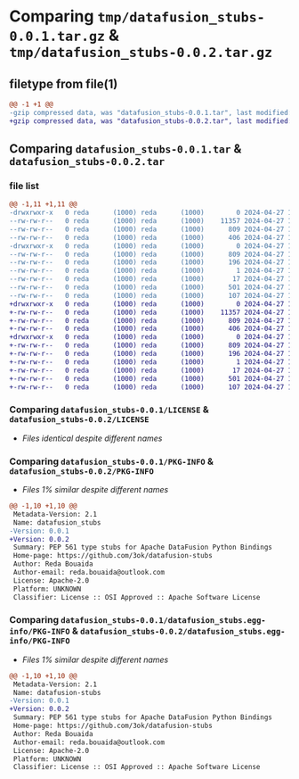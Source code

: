 # Comparing `tmp/datafusion_stubs-0.0.1.tar.gz` & `tmp/datafusion_stubs-0.0.2.tar.gz`

## filetype from file(1)

```diff
@@ -1 +1 @@
-gzip compressed data, was "datafusion_stubs-0.0.1.tar", last modified: Sat Apr 27 16:43:15 2024, max compression
+gzip compressed data, was "datafusion_stubs-0.0.2.tar", last modified: Sat Apr 27 16:55:14 2024, max compression
```

## Comparing `datafusion_stubs-0.0.1.tar` & `datafusion_stubs-0.0.2.tar`

### file list

```diff
@@ -1,11 +1,11 @@
-drwxrwxr-x   0 reda      (1000) reda      (1000)        0 2024-04-27 16:43:15.914250 datafusion_stubs-0.0.1/
--rw-rw-r--   0 reda      (1000) reda      (1000)    11357 2024-04-27 12:54:42.000000 datafusion_stubs-0.0.1/LICENSE
--rw-rw-r--   0 reda      (1000) reda      (1000)      809 2024-04-27 16:43:15.914250 datafusion_stubs-0.0.1/PKG-INFO
--rw-rw-r--   0 reda      (1000) reda      (1000)      406 2024-04-27 16:36:20.000000 datafusion_stubs-0.0.1/README.md
-drwxrwxr-x   0 reda      (1000) reda      (1000)        0 2024-04-27 16:43:15.914250 datafusion_stubs-0.0.1/datafusion_stubs.egg-info/
--rw-rw-r--   0 reda      (1000) reda      (1000)      809 2024-04-27 16:43:15.000000 datafusion_stubs-0.0.1/datafusion_stubs.egg-info/PKG-INFO
--rw-rw-r--   0 reda      (1000) reda      (1000)      196 2024-04-27 16:43:15.000000 datafusion_stubs-0.0.1/datafusion_stubs.egg-info/SOURCES.txt
--rw-rw-r--   0 reda      (1000) reda      (1000)        1 2024-04-27 16:43:15.000000 datafusion_stubs-0.0.1/datafusion_stubs.egg-info/dependency_links.txt
--rw-rw-r--   0 reda      (1000) reda      (1000)       17 2024-04-27 16:43:15.000000 datafusion_stubs-0.0.1/datafusion_stubs.egg-info/top_level.txt
--rw-rw-r--   0 reda      (1000) reda      (1000)      501 2024-04-27 16:43:15.914250 datafusion_stubs-0.0.1/setup.cfg
--rw-rw-r--   0 reda      (1000) reda      (1000)      107 2024-04-27 15:19:50.000000 datafusion_stubs-0.0.1/setup.py
+drwxrwxr-x   0 reda      (1000) reda      (1000)        0 2024-04-27 16:55:14.765754 datafusion_stubs-0.0.2/
+-rw-rw-r--   0 reda      (1000) reda      (1000)    11357 2024-04-27 12:54:42.000000 datafusion_stubs-0.0.2/LICENSE
+-rw-rw-r--   0 reda      (1000) reda      (1000)      809 2024-04-27 16:55:14.765754 datafusion_stubs-0.0.2/PKG-INFO
+-rw-rw-r--   0 reda      (1000) reda      (1000)      406 2024-04-27 16:36:20.000000 datafusion_stubs-0.0.2/README.md
+drwxrwxr-x   0 reda      (1000) reda      (1000)        0 2024-04-27 16:55:14.765754 datafusion_stubs-0.0.2/datafusion_stubs.egg-info/
+-rw-rw-r--   0 reda      (1000) reda      (1000)      809 2024-04-27 16:55:14.000000 datafusion_stubs-0.0.2/datafusion_stubs.egg-info/PKG-INFO
+-rw-rw-r--   0 reda      (1000) reda      (1000)      196 2024-04-27 16:55:14.000000 datafusion_stubs-0.0.2/datafusion_stubs.egg-info/SOURCES.txt
+-rw-rw-r--   0 reda      (1000) reda      (1000)        1 2024-04-27 16:55:14.000000 datafusion_stubs-0.0.2/datafusion_stubs.egg-info/dependency_links.txt
+-rw-rw-r--   0 reda      (1000) reda      (1000)       17 2024-04-27 16:55:14.000000 datafusion_stubs-0.0.2/datafusion_stubs.egg-info/top_level.txt
+-rw-rw-r--   0 reda      (1000) reda      (1000)      501 2024-04-27 16:55:14.765754 datafusion_stubs-0.0.2/setup.cfg
+-rw-rw-r--   0 reda      (1000) reda      (1000)      107 2024-04-27 15:19:50.000000 datafusion_stubs-0.0.2/setup.py
```

### Comparing `datafusion_stubs-0.0.1/LICENSE` & `datafusion_stubs-0.0.2/LICENSE`

 * *Files identical despite different names*

### Comparing `datafusion_stubs-0.0.1/PKG-INFO` & `datafusion_stubs-0.0.2/PKG-INFO`

 * *Files 1% similar despite different names*

```diff
@@ -1,10 +1,10 @@
 Metadata-Version: 2.1
 Name: datafusion_stubs
-Version: 0.0.1
+Version: 0.0.2
 Summary: PEP 561 type stubs for Apache DataFusion Python Bindings
 Home-page: https://github.com/3ok/datafusion-stubs
 Author: Reda Bouaida
 Author-email: reda.bouaida@outlook.com
 License: Apache-2.0
 Platform: UNKNOWN
 Classifier: License :: OSI Approved :: Apache Software License
```

### Comparing `datafusion_stubs-0.0.1/datafusion_stubs.egg-info/PKG-INFO` & `datafusion_stubs-0.0.2/datafusion_stubs.egg-info/PKG-INFO`

 * *Files 1% similar despite different names*

```diff
@@ -1,10 +1,10 @@
 Metadata-Version: 2.1
 Name: datafusion-stubs
-Version: 0.0.1
+Version: 0.0.2
 Summary: PEP 561 type stubs for Apache DataFusion Python Bindings
 Home-page: https://github.com/3ok/datafusion-stubs
 Author: Reda Bouaida
 Author-email: reda.bouaida@outlook.com
 License: Apache-2.0
 Platform: UNKNOWN
 Classifier: License :: OSI Approved :: Apache Software License
```

